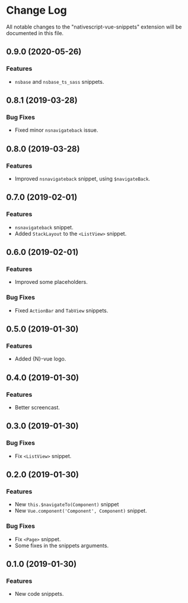 # Change Log

All notable changes to the "nativescript-vue-snippets" extension will be documented in this file.

## 0.9.0 (2020-05-26)

### Features

* `nsbase` and `nsbase_ts_sass` snippets.

## 0.8.1 (2019-03-28)

### Bug Fixes

* Fixed minor `nsnavigateback` issue.

## 0.8.0 (2019-03-28)

### Features

* Improved `nsnavigateback` snippet, using `$navigateBack`.

## 0.7.0 (2019-02-01)

### Features

* `nsnavigateback` snippet.
* Added `StackLayout` to the `<ListView>` snippet.

## 0.6.0 (2019-02-01)

### Features

* Improved some placeholders.

### Bug Fixes

* Fixed `ActionBar` and `TabView` snippets.

## 0.5.0 (2019-01-30)

### Features

* Added {N}-vue logo.

## 0.4.0 (2019-01-30)

### Features

* Better screencast.

## 0.3.0 (2019-01-30)

### Bug Fixes

* Fix `<ListView>` snippet.

## 0.2.0 (2019-01-30)

### Features

* New `this.$navigateTo(Component)` snippet
* New `Vue.component('Component', Component)` snippet.

### Bug Fixes

* Fix `<Page>` snippet.
* Some fixes in the snippets arguments.

## 0.1.0 (2019-01-30)

### Features

* New code snippets.
